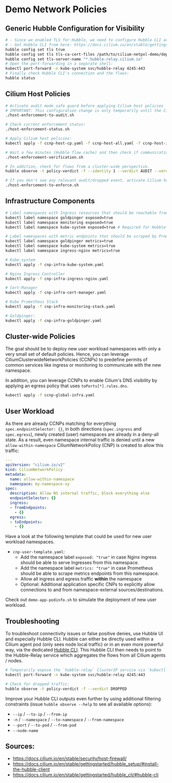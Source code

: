 # Demo Network Policies

## Generic Hubble Configuration for Visibility
```bash
# - Since we enabled TLS for Hubble, we need to configure Hubble CLI accordingly
# - Get Hubble CLI from here: https://docs.cilium.io/en/stable/gettingstarted/hubble_setup/#install-the-hubble-client
hubble config set tls true
hubble config set tls tls-ca-cert-files /path/to/cilium-netpol-demo/deploy/cilium-ca-crt.pem
hubble config set tls-server-name "*.hubble-relay.cilium.io"
# Open the port-forwarding in a separate shell:
kubectl port-forward -n kube-system svc/hubble-relay 4245:443
# Finally check Hubble CLI's connection and the flows:
hubble status
```

## Cilium Host Policies
```bash
# Activate audit mode safe guard before applying Cilium host policies
# IMPORTANT: This configuration change is only temporarily until the Cilium agent pods are restarted the next time! Ensure to fix all false positives or remove the Cilium host policies before restarting any Cilium agent pod or node!
./host-enforcement-to-audit.sh

# Check current enforcement status:
./host-enforcement-status.sh

# Apply Cilium host policies:
kubectl apply -f ccnp-host-cp.yaml -f ccnp-host-all.yaml -f ccnp-host-infra.yaml

# Wait a few minutes (Hubble flow cache) and then check if communications flows would be dropped if you weren't running in audit mode:
./host-enforcement-verification.sh

# In addition, check for flows from a cluster-wide perspective.
hubble observe -t policy-verdict -f --identity 1 --verdict AUDIT --verdict DROPPED

# If you don't see any relevant audit/dropped event, activate Cilium host policiy enforcement:
./host-enforcement-to-enforce.sh
```

## Infrastructure Components
```bash
# Label namespaces with Ingress resources that should be reachable from Nginx ingress controller with `exposed=true`:
kubectl label namespace goldpinger exposed=true
kubectl label namespace monitoring exposed=true
kubectl label namespace kube-system exposed=true # Required for Hubble-UI. Move Hubble-UI to a dedicated namespaces for production: https://docs.cilium.io/en/stable/gettingstarted/hubble/#enable-the-hubble-ui ("Helm (Standalone install)" tab)

# Label namespaces with metric endpoints that should be scraped by Prometheus with `metrics=true`:
kubectl label namespace goldpinger metrics=true
kubectl label namespace kube-system metrics=true
kubectl label namespace ingress-nginx metrics=true

# Kube-system
kubectl apply -f cnp-infra-kube-system.yaml

# Nginx Ingress Controller
kubectl apply -f cnp-infra-ingress-nginx.yaml

# Cert-Manager
kubectl apply -f cnp-infra-cert-manager.yaml

# Kube Prometheus Stack
kubectl apply -f cnp-infra-monitoring-stack.yaml

# Goldpinger:
kubectl apply -f cnp-infra-goldpinger.yaml
```

## Cluster-wide Policies
The goal should be to deploy new user workload namespaces with only a very small set of default policies. Hence, you can leverage CiliumClusterwideNetworkPolicies (CCNPs) to predefine permits of common services like ingress or monitoring to communicate with the new namespace.

In addition, you can leverage CCNPs to enable Cilium's DNS visibility by applying an egress policy that uses `toPorts[*].rules.dns`.

```bash
kubectl apply -f ccnp-global-infra.yaml
```

## User Workload
As there are already CCNPs matching for everything `spec.endpointSelector: {}`, in both directions (`spec.ingress` and `spec.egress`), newly created (user) namespaces are already in a deny-all state. As a result, even namespace internal traffic is denied until a new `allow-within-namespace` CiliumNetworkPolicy (CNP) is created to allow this traffic:

```yaml
---
apiVersion: "cilium.io/v2"
kind: CiliumNetworkPolicy
metadata:
  name: allow-within-namespace
  namespace: my-namespace-xy
spec:
  description: Allow NS internal traffic, block everything else
  endpointSelector: {}
  ingress:
  - fromEndpoints:
    - {}
  egress:
  - toEndpoints:
    - {}
```

Have a look at the following template that could be used for new user workload namespaces.

- `cnp-user-template.yaml`:
  - Add the namespace label `exposed: "true"` in case Nginx ingress should be able to serve Ingresses from this namespace.
  - Add the namespace label `metrics: "true"` in case Prometheus should be able to scrape metrics endpoints from this namespace.
  - Allow all ingress and egress traffic **within** the namespace
  - Optional: Additional application specific CNPs to explicitly allow connections to and from namespace-external sources/destinations.

Check out `demo-app-podinfo.sh` to simulate the deployment of new user workload.

## Troubleshooting
To troubleshoot connectivity issues or false positive denies, use Hubble UI and especially Hubble CLI. Hubble can either be directly used within a Cilium agent pod (only sees node local traffic) or in an even more powerful way, via the dedicated [Hubble CLI](https://docs.cilium.io/en/stable/gettingstarted/hubble_setup/#install-the-hubble-client). This Hubble CLI then needs to point to the Hubble-Relay service which aggregates the flows from all Cilium agents / nodes.

```bash
# Temporarily expose the `hubble-relay` ClusterIP service via `kubectl port-forward` (blocking call, separate shell):
kubectl port-forward -n kube-system svc/hubble-relay 4245:443

# Check for dropped traffic:
hubble observe -t policy-verdict -f --verdict DROPPED
```

Improve your Hubble CLI outputs even further by using additional filtering constraints (issue `hubble observe --help` to see all available options):
- `--ip` / `--to-ip` / `--from-ip`
- `-n` / `--namespace` / `--to-namespace` / `--from-namespace`
- `--port` / `--to-pod` / `--from-pod`
- `--node-name`

## Sources:
- https://docs.cilium.io/en/stable/security/host-firewall/
- https://docs.cilium.io/en/stable/gettingstarted/hubble_setup/#install-the-hubble-client
- https://docs.cilium.io/en/stable/gettingstarted/hubble_cli/#hubble-cli